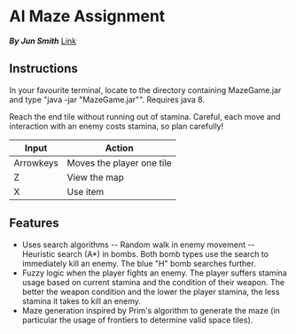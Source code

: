 # AI Maze Assignment
***By Jun Smith***
[Link](http://github.com/JunSmith/AI-Maze-Assignment)

## Instructions
In your favourite terminal, locate to the directory containing MazeGame.jar and type "java -jar "MazeGame.jar"". Requires java 8.

Reach the end tile without running out of stamina. Careful, each move and interaction with an enemy costs stamina, so plan carefully!

| Input | Action |
| --- | --- |
| Arrowkeys | Moves the player one tile |
| Z | View the map |
| X | Use item |

## Features
- Uses search algorithms
-- Random walk in enemy movement
-- Heuristic search (A*) in bombs. Both bomb types use the search to immediately kill an enemy. The blue "H" bomb searches further.
- Fuzzy logic when the player fights an enemy. The player suffers stamina usage based on current stamina and the condition of their weapon. The better the weapon condition and the lower the player stamina, the less stamina it takes to kill an enemy.
- Maze generation inspired by Prim's algorithm to generate the maze (in particular the usage of frontiers to determine valid space tiles).
